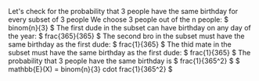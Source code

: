 Let's check for the probability that 3 people have the same birthday for every subset of 3 people 
We choose 3 people out of the n people: $ binom{n}{3} $ 
The first dude in the subset can have birthday on any day of the year: $ frac{365}{365} $ 
The second bro in the subset must have the same birthday as the first dude: $ frac{1}{365} $ 
The thid mate in the subset must have the same birthday as the first dude: $ frac{1}{365} $ 
The probability that 3 people have the same birthday is $ frac{1}{365^2} $ 
$ mathbb{E}(X) = binom{n}{3} cdot frac{1}{365^2} $
